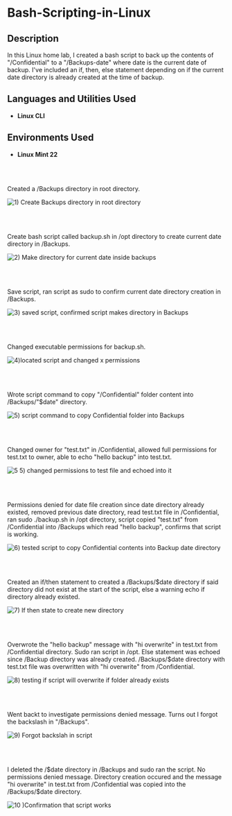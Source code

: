 # Bash-Scripting-in-Linux

<h2>Description</h2>
In this Linux home lab, I created a bash script to back up the contents of "/Confidential" to a "/Backups-date" where date is the current date of backup. I've included an if, then, else statement depending on if the current date directory is already created at the time of backup. 
<br />


<h2>Languages and Utilities Used</h2>

- <b>Linux CLI</b> 

<h2>Environments Used </h2>

- <b>Linux Mint 22</b> 

<br />
<br />


Created a /Backups directory in root directory. 

![1) Create Backups directory in root directory](https://github.com/user-attachments/assets/fe224393-d417-4a38-8110-6c03f7f4acfe)

<br />
<br />

Create bash script called backup.sh in /opt directory to create current date directory in /Backups. 

![2) Make directory for current date inside backups](https://github.com/user-attachments/assets/ec3d001a-f80c-4928-a357-7d2059856b82)

<br />
<br />

Save script, ran script as sudo to confirm current date directory creation in /Backups.

![3) saved script, confirmed script makes directory in Backups](https://github.com/user-attachments/assets/41924a94-2598-402b-b0a6-664f69996508)

<br />
<br />

Changed executable permissions for backup.sh.

![4)located script and changed x permissions](https://github.com/user-attachments/assets/afb2a87b-7738-44df-983d-eb918ea1d155)

<br />
<br />

Wrote script command to copy "/Confidential" folder content into /Backups/"$date" directory.

![5) script command to copy Confidential folder into Backups](https://github.com/user-attachments/assets/bce126ad-29a4-4cce-aafa-5397545f58e1)

<br />
<br />

Changed owner for "test.txt" in /Confidential, allowed full permissions for test.txt to owner, able to echo "hello backup" into test.txt. 

![5 5) changed permissions to test file and echoed into it](https://github.com/user-attachments/assets/c6716c58-429a-440a-aae3-69855e55a9c8)

<br />
<br />

Permissions denied for date file creation since date directory already existed, removed previous date directory, read test.txt file in /Confidential, ran sudo ./backup.sh in /opt directory, script copied "test.txt" from /Confidential into /Backups which read "hello backup", confirms that script is working.  

![6) tested script to copy Confidential contents into Backup date directory](https://github.com/user-attachments/assets/3359f45c-0a05-4166-b7cd-ed227fdffca2)

<br />
<br />

Created an if/then statement to created a /Backups/$date directory if said directory did not exist at the start of the script, else a warning echo if directory already existed. 

![7) If then state to create new directory](https://github.com/user-attachments/assets/d0de9af0-4f85-45df-87b4-4e969893780a)

<br />
<br />

Overwrote the "hello backup" message with "hi overwrite" in test.txt from /Confidential directory. Sudo ran script in /opt. Else statement was echoed since /Backup directory was already created. /Backups/$date directory with test.txt file was overwritten with "hi overwrite" from /Confidential.

![8) testing if script will overwrite if folder already exists](https://github.com/user-attachments/assets/dffcc14e-0d9e-4de6-aea1-0c331197be62)

<br />
<br />

Went backt to investigate permissions denied message. Turns out I forgot the backslash in "/Backups". 

![9) Forgot backslah in script ](https://github.com/user-attachments/assets/0f3cf490-2f83-4123-aeca-6e84b3aa4b4c)

<br />
<br />

I deleted the /$date directory in /Backups and sudo ran the script. No permissions denied message. Directory creation occured and the message "hi overwrite" in test.txt from /Confidential was copied into the /Backups/$date directory.

![10 )Confirmation that script works](https://github.com/user-attachments/assets/a72b2804-f99b-4dbb-a3b9-0f6efe4d84fd)
